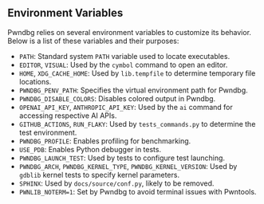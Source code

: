 ## Environment Variables

Pwndbg relies on several environment variables to customize its behavior. Below is a list of these variables and their purposes:

- `PATH`: Standard system `PATH` variable used to locate executables.
- `EDITOR`, `VISUAL`: Used by the `cymbol` command to open an editor.
- `HOME`, `XDG_CACHE_HOME`: Used by `lib.tempfile` to determine temporary file locations.
- `PWNDBG_PENV_PATH`: Specifies the virtual environment path for Pwndbg.
- `PWNDBG_DISABLE_COLORS`: Disables colored output in Pwndbg.
- `OPENAI_API_KEY`, `ANTHROPIC_API_KEY`: Used by the `ai` command for accessing respective AI APIs.
- `GITHUB_ACTIONS`, `RUN_FLAKY`: Used by `tests_commands.py` to determine the test environment.
- `PWNDBG_PROFILE`: Enables profiling for benchmarking.
- `USE_PDB`: Enables Python debugger in tests.
- `PWNDBG_LAUNCH_TEST`: Used by tests to configure test launching.
- `PWNDBG_ARCH`, `PWNDBG_KERNEL_TYPE`, `PWNDBG_KERNEL_VERSION`: Used by `gdblib` kernel tests to specify kernel parameters.
- `SPHINX`: Used by `docs/source/conf.py`, likely to be removed.
- `PWNLIB_NOTERM=1`: Set by Pwndbg to avoid terminal issues with Pwntools.
